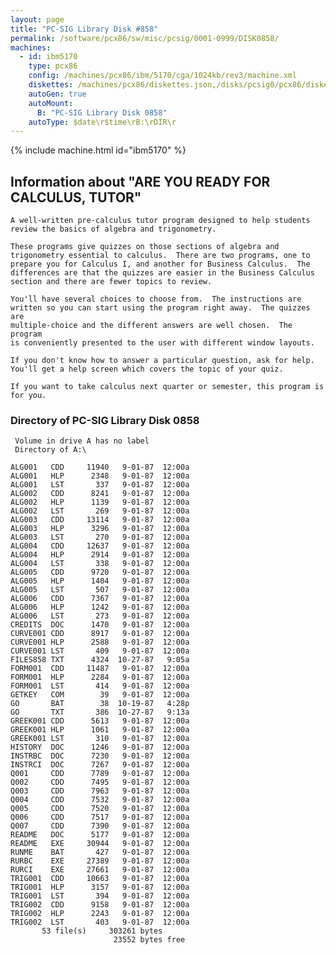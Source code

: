 ```yaml
---
layout: page
title: "PC-SIG Library Disk #858"
permalink: /software/pcx86/sw/misc/pcsig/0001-0999/DISK0858/
machines:
  - id: ibm5170
    type: pcx86
    config: /machines/pcx86/ibm/5170/cga/1024kb/rev3/machine.xml
    diskettes: /machines/pcx86/diskettes.json,/disks/pcsig0/pcx86/diskettes.json
    autoGen: true
    autoMount:
      B: "PC-SIG Library Disk 0858"
    autoType: $date\r$time\rB:\rDIR\r
---
```


{% include machine.html id="ibm5170" %}

## Information about "ARE YOU READY FOR CALCULUS, TUTOR"

    A well-written pre-calculus tutor program designed to help students
    review the basics of algebra and trigonometry.
    
    These programs give quizzes on those sections of algebra and
    trigonometry essential to calculus.  There are two programs, one to
    prepare you for Calculus I, and another for Business Calculus.  The
    differences are that the quizzes are easier in the Business Calculus
    section and there are fewer topics to review.
    
    You'll have several choices to choose from.  The instructions are
    written so you can start using the program right away.  The quizzes are
    multiple-choice and the different answers are well chosen.  The program
    is conveniently presented to the user with different window layouts.
    
    If you don't know how to answer a particular question, ask for help.
    You'll get a help screen which covers the topic of your quiz.
    
    If you want to take calculus next quarter or semester, this program is
    for you.

### Directory of PC-SIG Library Disk 0858

     Volume in drive A has no label
     Directory of A:\

    ALG001   CDD     11940   9-01-87  12:00a
    ALG001   HLP      2348   9-01-87  12:00a
    ALG001   LST       337   9-01-87  12:00a
    ALG002   CDD      8241   9-01-87  12:00a
    ALG002   HLP      1139   9-01-87  12:00a
    ALG002   LST       269   9-01-87  12:00a
    ALG003   CDD     13114   9-01-87  12:00a
    ALG003   HLP      3296   9-01-87  12:00a
    ALG003   LST       270   9-01-87  12:00a
    ALG004   CDD     12637   9-01-87  12:00a
    ALG004   HLP      2914   9-01-87  12:00a
    ALG004   LST       338   9-01-87  12:00a
    ALG005   CDD      9720   9-01-87  12:00a
    ALG005   HLP      1404   9-01-87  12:00a
    ALG005   LST       507   9-01-87  12:00a
    ALG006   CDD      7367   9-01-87  12:00a
    ALG006   HLP      1242   9-01-87  12:00a
    ALG006   LST       273   9-01-87  12:00a
    CREDITS  DOC      1470   9-01-87  12:00a
    CURVE001 CDD      8917   9-01-87  12:00a
    CURVE001 HLP      2588   9-01-87  12:00a
    CURVE001 LST       409   9-01-87  12:00a
    FILES858 TXT      4324  10-27-87   9:05a
    FORM001  CDD     11487   9-01-87  12:00a
    FORM001  HLP      2284   9-01-87  12:00a
    FORM001  LST       414   9-01-87  12:00a
    GETKEY   COM        39   9-01-87  12:00a
    GO       BAT        38  10-19-87   4:28p
    GO       TXT       386  10-27-87   9:13a
    GREEK001 CDD      5613   9-01-87  12:00a
    GREEK001 HLP      1061   9-01-87  12:00a
    GREEK001 LST       310   9-01-87  12:00a
    HISTORY  DOC      1246   9-01-87  12:00a
    INSTRBC  DOC      7230   9-01-87  12:00a
    INSTRCI  DOC      7267   9-01-87  12:00a
    Q001     CDD      7789   9-01-87  12:00a
    Q002     CDD      7495   9-01-87  12:00a
    Q003     CDD      7963   9-01-87  12:00a
    Q004     CDD      7532   9-01-87  12:00a
    Q005     CDD      7520   9-01-87  12:00a
    Q006     CDD      7517   9-01-87  12:00a
    Q007     CDD      7390   9-01-87  12:00a
    README   DOC      5177   9-01-87  12:00a
    README   EXE     30944   9-01-87  12:00a
    RUNME    BAT       427   9-01-87  12:00a
    RURBC    EXE     27389   9-01-87  12:00a
    RURCI    EXE     27661   9-01-87  12:00a
    TRIG001  CDD     10663   9-01-87  12:00a
    TRIG001  HLP      3157   9-01-87  12:00a
    TRIG001  LST       394   9-01-87  12:00a
    TRIG002  CDD      9158   9-01-87  12:00a
    TRIG002  HLP      2243   9-01-87  12:00a
    TRIG002  LST       403   9-01-87  12:00a
           53 file(s)     303261 bytes
                           23552 bytes free
